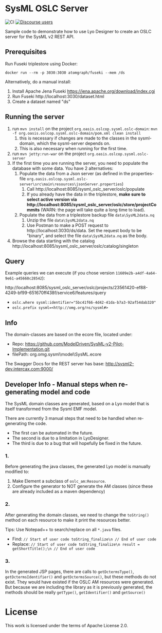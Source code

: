 # SysML OSLC Server

![CI](https://github.com/oslc-op/sysml-oslc-server/workflows/CI/badge.svg)
[![Discourse users](https://img.shields.io/discourse/users?color=28bd84&server=https%3A%2F%2Fforum.open-services.net%2F)](https://forum.open-services.net/)

Sample code to demonstrate how to use Lyo Designer to create an OSLC server for the SysML v2 REST API.

## Prerequisites

Run Fuseki triplestore using Docker:

```
docker run --rm -p 3030:3030 atomgraph/fuseki --mem /ds
```

Alternatively, do a manual install:

1. Install Apache Jena Fuseki https://jena.apache.org/download/index.cgi
1. Run Fuseki http://localhost:3030/dataset.html
1. Create a dataset named "ds"

## Running the server

1. run `mvn install` on the project `org.oasis.oslcop.sysml.oslc-domain`: `mvn -f org.oasis.oslcop.sysml.oslc-domain/pom.xml clean install`
   1. this is necessary if changes are made to the classes in the sysml-domain, which the sysml-server depends on.
   1. This is also necessary when running for the first time.
2. run `mvn jetty:run-war` on the project `org.oasis.oslcop.sysml.oslc-server`
3. If the first time you are running the server, you need to populate the database with some data. You have 2 alternatives: 
   1. Populate the data from a Json server (as defined in the properties-file `org.oasis.oslcop.sysml.oslc-server\src\main\resources\jsonServer.properties`)
      1. Call http://localhost:8085/sysml_oslc_server/oslc/populate
      1. If you already have the data in the triplestore, **make sure to select active version via http://localhost:8085/sysml_oslc_server/oslc/store/projectCommits** (WARN: the page will take quite a long time to load).
   1. Populate the data from a triplestore backup file `data\SysML2data.nq` 
      1. Unzip the file `data\SysML2data.nq`
      1. Use Postman to make a POST request to http://localhost:3030/ds/data. Set the request body to be "binary", and select the file `data\SysML2data.nq` as the body.
4. Browse the data starting with the catalog http://localhost:8085/sysml_oslc_server/oslc/catalog/singleton

## Query

Example queries we can execute (if you chose version `11609e2b-a4df-4a64-9e61-a45660c28542`):

http://localhost:8085/sysml_oslc_server/oslc/projects/23561420-ef88-4249-bf99-651670ff438f/service6/features/query

- `oslc.where sysml:identifier="5bc41f66-4d42-41da-b7a3-92af54dab320"`
- `oslc.prefix sysml=<http://omg.org/ns/sysml#>`

## Info

The domain-classes are based on the ecore file, located under:

- Repo: https://github.com/ModelDriven/SysML-v2-Pilot-Implementation.git
- filePath: org.omg.sysml\model\SysML.ecore

The Swagger Docs for the REST server has base: http://sysml2-dev.intercax.com:9000/

## Developer Info - Manual steps when re-generating model and code

The SysML domain classes are generated, based on a Lyo model that is itself transformed from the Sysml EMF model.

There are currently 3 manual steps that need to be handled when re-generating the code.

- The first can be automated in the future.
- The second is due to a limitation in LyoDesigner.
- The third is due to a bug that will hopefully be fixed in the future.

### 1.

Before generating the java classes, the generated Lyo model is manually modified to:

1. Make Element a subclass of `oslc_am:Resource`.
1. Configure the generator to NOT generate the AM classes (since these are already included as a maven dependency)

### 2.

After generating the domain classes, we need to change the `toString()` method on each resource to make it print the resources better.

Tips: Use Notepad++ to search/replace on all `*.java` files.

- Find: `// Start of user code toString_finalize\n // End of user code`
- Replace: `// Start of user code toString_finalize\n result = getShortTitle();\n // End of user code`

### 3.

In the generated JSP pages, there are calls to `getDctermsType()`, `getDctermsIdentifier()` and `getDctermsSource()`, but these methods do not exist.
They would have existed if the OSLC AM resources were generated. But because we are including the library as it is previously generated, the methods should be really `getType()`, `getIdentifier()` and `getSource()`

# License

This work is licensed under the terms of Apache License 2.0.
